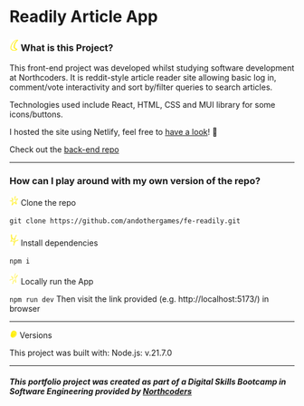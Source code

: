# Readily Article App

### <img src="https://github.com/andothergames/stars/blob/main/starss/star3.png?raw=true?" width="16"> What is this Project?

This front-end project was developed whilst studying software development at Northcoders. It is reddit-style article reader site allowing basic log in, comment/vote interactivity and sort by/filter queries to search articles.

Technologies used include React, HTML, CSS and MUI library for some icons/buttons.

I hosted the site using Netlify, feel free to [have a look](https://main--majestic-lollipop-ffb284.netlify.app/)! :frog:

Check out the [back-end repo](https://github.com/andothergames/be-readily)

---

### How can I play around with my own version of the repo?

<img src="https://github.com/andothergames/stars/blob/main/starss/star12.png?raw=true?" width="16"> Clone the repo

`git clone https://github.com/andothergames/fe-readily.git`


<img src="https://github.com/andothergames/stars/blob/main/starss/star7.png?raw=true?" width="16"> Install dependencies

`npm i`


<img src="https://github.com/andothergames/stars/blob/main/starss/star1.png?raw=true?" width="16"> Locally run the App

`npm run dev`
Then visit the link provided (e.g. http://localhost:5173/) in browser


--- 

<img src="https://github.com/andothergames/stars/blob/main/starss/star2.png?raw=true?" width="14"> Versions

This project was built with:
Node.js: v.21.7.0


--- 

##### This portfolio project was created as part of a Digital Skills Bootcamp in Software Engineering provided by [Northcoders](https://northcoders.com/)
